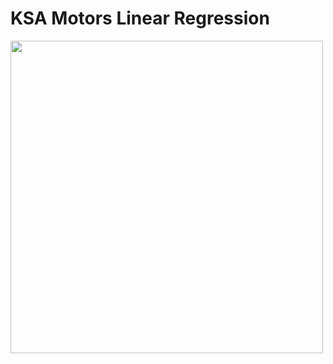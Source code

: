 # KSA Motors Linear Regression

<img src="![car](https://user-images.githubusercontent.com/93085248/143436969-cfb47e53-d5de-4707-9b96-36b219801986.jpeg)
" width="500">
